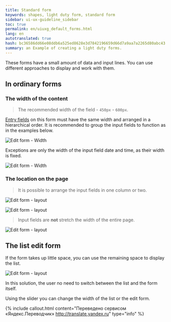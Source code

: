 ```yaml
---
title: Standard form
keywords: shapes, light duty form, standard form
sidebar: ui-ux-guideline_sidebar
toc: true
permalink: en/uiuxg_default_forms.html
lang: en
autotranslated: true
hash: bc36586dd66e08ddb6a525ed8628e3d7842196659d66d7a9aa7a2265d80abc43
summary: an Example of creating a light duty forms.
---
```


These forms have a small amount of data and input lines. You can use different approaches to display and work with them.

## In ordinary forms

### The width of the content

> The recommended width of the field - `450px` - `600px`.

[Entry fields](uiuxg_input_fields.EN.md) on this form must have the same width and arranged in a hierarchical order. It is recommended to group the input fields to function as in the examples below.

![Edit form - Width](/images/pages/guides/ui-ux-guideline/uiuxg_default_forms/1.png)

Exceptions are only the width of the input field date and time, as their width is fixed.

![Edit form - Width](/images/pages/guides/ui-ux-guideline/uiuxg_default_forms/2.png)

### The location on the page

> It is possible to arrange the input fields in one column or two.

![Edit form - layout](/images/pages/guides/ui-ux-guideline/uiuxg_default_forms/4.png)

![Edit form - layout](/images/pages/guides/ui-ux-guideline/uiuxg_default_forms/3.png)

> Input fields are **not** stretch the width of the entire page.

![Edit form - layout](/images/pages/guides/ui-ux-guideline/uiuxg_default_forms/5.png)

## The list edit form

If the form takes up little space, you can use the remaining space to display the list.

![Edit form - layout](/images/pages/guides/ui-ux-guideline/uiuxg_default_forms/6.png)

In this solution, the user no need to switch between the list and the form itself.

Using the slider you can change the width of the list or the edit form.



{% include callout.html content="Переведено сервисом «Яндекс.Переводчик» <http://translate.yandex.ru>" type="info" %}